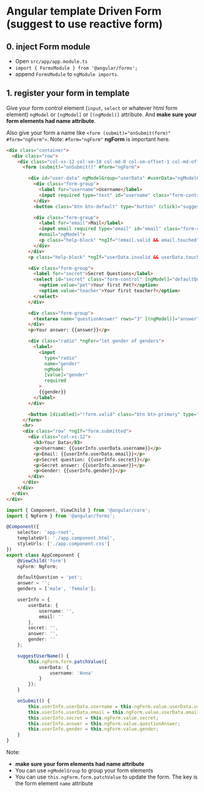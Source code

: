 # Angular template Driven Form (suggest to use reactive form)

## 0. inject Form module

-   Open `src/app/app.module.ts`
-   `import { FormsModule } from '@angular/forms';`
-   append `FormsModule` to `ngModule imports`.

## 1. register your form in template

Give your form control element (`input`, `select` or whatever html form element) `ngModel` or `[ngModel]` or `[(ngModel)]` attribute. And **make sure your form elements had name attribute**.

Also give your form a name like `<form (submit)="onSubmit(form)" #form="ngForm">`. Note: `#form="ngForm"` **ngForm** is important here.

```html
<div class="container">
  <div class="row">
    <div class="col-xs-12 col-sm-10 col-md-8 col-sm-offset-1 col-md-offset-2">
      <form (submit)="onSubmit()" #form="ngForm">

        <div id="user-data" ngModelGroup="userData" #userData="ngModelGroup">
          <div class="form-group">
            <label for="username">Username</label>
            <input required type="text" id="username" class="form-control" name="username" [ngModel]>
          </div>
          <button class="btn btn-default" type="button" (click)="suggestUserName()">Suggest an Username</button>

          <div class="form-group">
            <label for="email">Mail</label>
            <input email required type="email" id="email" class="form-control" [ngModel] name="email"
            #email="ngModel">
            <p class="help-block" *ngIf="!email.valid && email.touched">Please enter a valid email!</p>
          </div>
        </div>
        <p class="help-block" *ngIf="userData.invalid && userData.touched">User data is invalid!</p>

        <div class="form-group">
          <label for="secret">Secret Questions</label>
          <select id="secret" class="form-control" [ngModel]="defaultQuestion" name="secret">
            <option value="pet">Your first Pet?</option>
            <option value="teacher">Your first teacher?</option>
          </select>
        </div>

        <div class="form-group">
          <textarea name="questionAnswer" rows="3" [(ngModel)]="answer" class="form-control" required></textarea>
        </div>
        <p>Your answer: {{answer}}</p>

        <div class="radio" *ngFor="let gender of genders">
          <label>
            <input
              type="radio"
              name="gender"
              ngModel
              [value]="gender"
              required
            >
            {{gender}}
          </label>
        </div>

        <button [disabled]="!form.valid" class="btn btn-primary" type="submit">Submit</button>
      </form>
      <hr>
      <div class="row" *ngIf="form.submitted">
        <div class="col-xs-12">
          <h3>Your Data</h3>
          <p>Username: {{userInfo.userData.username}}</p>
          <p>Email: {{userInfo.userData.email}}</p>
          <p>Secret question: {{userInfo.secret}}</p>
          <p>Secret answer: {{userInfo.answer}}</p>
          <p>Gender: {{userInfo.gender}}</p>
        </div>
      </div>
    </div>
  </div>
</div>
```

```ts
import { Component, ViewChild } from '@angular/core';
import { NgForm } from '@angular/forms';

@Component({
    selector: 'app-root',
    templateUrl: './app.component.html',
    styleUrls: ['./app.component.css']
})
export class AppComponent {
    @ViewChild('form')
    ngForm: NgForm;

    defaultQuestion = 'pet';
    answer = '';
    genders = ['male', 'female'];

    userInfo = {
        userData: {
            username: '',
            email: ''
        },
        secret: '',
        answer: '',
        gender: ''
    };

    suggestUserName() {
        this.ngForm.form.patchValue({
            userData: {
                username: 'Anna'
            }
        });
    }

    onSubmit() {
        this.userInfo.userData.username = this.ngForm.value.userData.username;
        this.userInfo.userData.email = this.ngForm.value.userData.email;
        this.userInfo.secret = this.ngForm.value.secret;
        this.userInfo.answer = this.ngForm.value.questionAnswer;
        this.userInfo.gender = this.ngForm.value.gender;
    }
}
```

Note:

-   **make sure your form elements had name attribute**
-   You can use `ngModelGroup` to group your form elements
-   You can use `this.ngForm.form.patchValue` to update the form. The key is the form element `name` attribute
